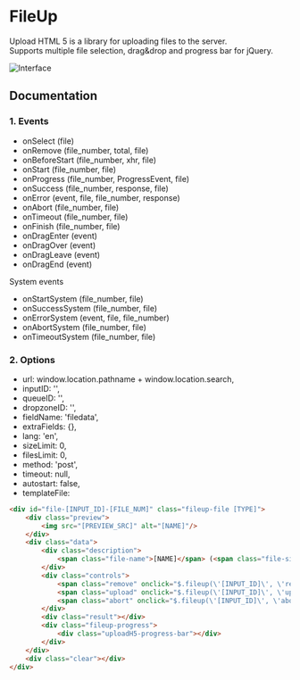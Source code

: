 # FileUp 
Upload HTML 5 is a library for uploading files to the server.  
Supports multiple file selection, drag&drop and progress bar for jQuery.

![Interface](https://raw.githubusercontent.com/shabuninil/fileup/gh-pages/preview.png)

## Documentation

### 1. Events

- onSelect (file)
- onRemove (file_number, total, file)
- onBeforeStart (file_number, xhr, file)
- onStart (file_number, file)
- onProgress (file_number, ProgressEvent, file)
- onSuccess (file_number, response, file)
- onError (event, file, file_number, response)
- onAbort (file_number, file)
- onTimeout (file_number, file)
- onFinish (file_number, file)
- onDragEnter (event)
- onDragOver (event)
- onDragLeave (event)
- onDragEnd (event)

System events

- onStartSystem (file_number, file)
- onSuccessSystem (file_number, file)
- onErrorSystem (event, file, file_number)
- onAbortSystem (file_number, file)
- onTimeoutSystem (file_number, file)

### 2. Options

- url: window.location.pathname + window.location.search,
- inputID: '',
- queueID: '',
- dropzoneID: '',
- fieldName: 'filedata',
- extraFields: {},
- lang: 'en',
- sizeLimit: 0,
- filesLimit: 0,
- method: 'post',
- timeout: null,
- autostart: false,
- templateFile:
 
```html
<div id="file-[INPUT_ID]-[FILE_NUM]" class="fileup-file [TYPE]"> 
    <div class="preview"> 
        <img src="[PREVIEW_SRC]" alt="[NAME]"/> 
    </div> 
    <div class="data"> 
        <div class="description"> 
            <span class="file-name">[NAME]</span> (<span class="file-size">[SIZE_HUMAN]</span>) 
        </div> 
        <div class="controls"> 
            <span class="remove" onclick="$.fileup(\'[INPUT_ID]\', \'remove\', \'[FILE_NUM]\');" title="[REMOVE]"></span> 
            <span class="upload" onclick="$.fileup(\'[INPUT_ID]\', \'upload\', \'[FILE_NUM]\');">[UPLOAD]</span> 
            <span class="abort" onclick="$.fileup(\'[INPUT_ID]\', \'abort\', \'[FILE_NUM]\');" style="display:none">[ABORT]</span> 
        </div> 
        <div class="result"></div> 
        <div class="fileup-progress"> 
            <div class="uploadH5-progress-bar"></div> 
        </div> 
    </div> 
    <div class="clear"></div> 
</div>
```
